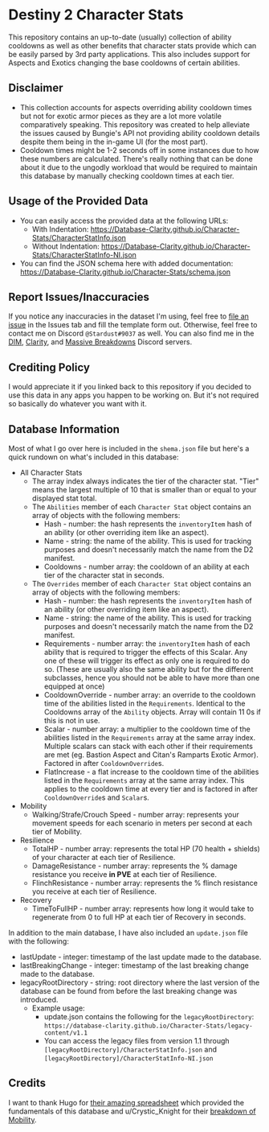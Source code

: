 # Destiny 2 Character Stats

This repository contains an up-to-date (usually) collection of ability cooldowns as well as other benefits that character stats provide which can be easily parsed by 3rd party applications. This also includes support for Aspects and Exotics changing the base cooldowns of certain abilities.

## Disclaimer

- This collection accounts for aspects overriding ability cooldown times but not for exotic armor pieces as they are a lot more volatile comparatively speaking. This repository was created to help alleviate the issues caused by Bungie's API not providing ability cooldown details despite them being in the in-game UI (for the most part).
- Cooldown times might be 1-2 seconds off in some instances due to how these numbers are calculated. There's really nothing that can be done about it due to the ungodly workload that would be required to maintain this database by manually checking cooldown times at each tier.

## Usage of the Provided Data

- You can easily access the provided data at the following URLs:
  - With Indentation: <https://Database-Clarity.github.io/Character-Stats/CharacterStatInfo.json>
  - Without Indentation: <https://Database-Clarity.github.io/Character-Stats/CharacterStatInfo-NI.json>
- You can find the JSON schema here with added documentation: <https://Database-Clarity.github.io/Character-Stats/schema.json>

## Report Issues/Inaccuracies

If you notice any inaccuracies in the dataset I'm using, feel free to [file an issue](https://github.com/Database-Clarity/Character-Stats/issues/new/choose) in the Issues tab and fill the template form out.
Otherwise, feel free to contact me on Discord `@Stardust#9037` as well. You can also find me in the [DIM](https://discordapp.com/invite/UK2GWC7), [Clarity](https://d2clarity.page.link/discord), and [Massive Breakdowns](https://discord.gg/TheyfeQ) Discord servers.

## Crediting Policy

I would appreciate it if you linked back to this repository if you decided to use this data in any apps you happen to be working on. But it's not required so basically do whatever you want with it.

## Database Information

Most of what I go over here is included in the `shema.json` file but here's a quick rundown on what's included in this database:

- All Character Stats
  - The array index always indicates the tier of the character stat. "Tier" means the largest multiple of 10 that is smaller than or equal to your displayed stat total.
  - The `Abilities` member of each `Character Stat` object contains an array of objects with the following members:
    - Hash - number: the hash represents the `inventoryItem` hash of an ability (or other overriding item like an aspect).
    - Name - string: the name of the ability. This is used for tracking purposes and doesn't necessarily match the name from the D2 manifest.
    - Cooldowns - number array: the cooldown of an ability at each tier of the character stat in seconds.
  - The `Overrides` member of each `Character Stat` object contains an array of objects with the following members:
    - Hash - number: the hash represents the `inventoryItem` hash of an ability (or other overriding item like an aspect).
    - Name - string: the name of the ability. This is used for tracking purposes and doesn't necessarily match the name from the D2 manifest.
    - Requirements - number array: the `inventoryItem` hash of each ability that is required to trigger the effects of this Scalar. Any one of these will trigger its effect as only one is required to do so. (These are usually also the same ability but for the different subclasses, hence you should not be able to have more than one equipped at once)
    - CooldownOverride - number array: an override to the cooldown time of the abilities listed in the `Requirements`. Identical to the Cooldowns array of the `Ability` objects. Array will contain 11 0s if this is not in use.
    - Scalar - number array: a multiplier to the cooldown time of the abilities listed in the `Requirements` array at the same array index. Multiple scalars can stack with each other if their requirements are met (eg. Bastion Aspect and Citan's Ramparts Exotic Armor). Factored in after `CooldownOverride`s.
    - FlatIncrease - a flat increase to the cooldown time of the abilities listed in the `Requirements` array at the same array index. This applies to the cooldown time at every tier and is factored in after `CooldownOverride`s and `Scalar`s.
- Mobility
  - Walking/Strafe/Crouch Speed - number array: represents your movement speeds for each scenario in meters per second at each tier of Mobility.
- Resilience
  - TotalHP - number array: represents the total HP (70 health + shields) of your character at each tier of Resilience.
  - DamageResistance - number array: represents the % damage resistance you receive **in PVE** at each tier of Resilience.
  - FlinchResistance - number array: represents the % flinch resistance you receive at each tier of Resilience.
- Recovery
  - TimeToFullHP - number array: represents how long it would take to regenerate from 0 to full HP at each tier of Recovery in seconds.

In addition to the main database, I have also included an `update.json` file with the following:
- lastUpdate - integer: timestamp of the last update made to the database.
- lastBreakingChange - integer: timestamp of the last breaking change made to the database.
- legacyRootDirectory - string: root directory where the last version of the database can be found from before the last breaking change was introduced.
  - Example usage:
    - update.json contains the following for the `legacyRootDirectory`:
      <br>`https://database-clarity.github.io/Character-Stats/legacy-content/v1.1`
    - You can access the legacy files from version 1.1 through `[legacyRootDirectory]/CharacterStatInfo.json` and `[legacyRootDirectory]/CharacterStatInfo-NI.json`

## Credits

I want to thank Hugo for [their amazing spreadsheet](https://docs.google.com/spreadsheets/d/1LgOPdcdEmRvDxFq1ZgJkR9-U6KMsTvYTUSJgkqsLIqs/) which provided the fundamentals of this database and u/Crystic_Knight for their [breakdown of Mobility](https://www.reddit.com/r/DestinyTheGame/comments/ejw37c/breakdown_of_mobility_ultimate_edition/).
